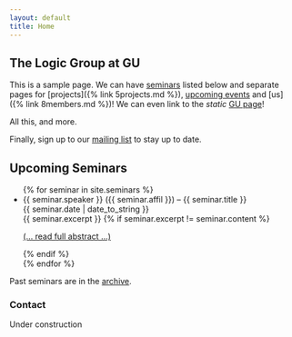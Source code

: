 ```yaml
---
layout: default
title: Home
---
```

## The Logic Group at GU

This is a sample page. We can have [seminars](#seminars) listed below and separate pages for [projects]({% link 5projects.md %}), [upcoming events](./events.html) and [us]({% link 8members.md %})! We can even link to the _static_ [GU page](https://www.gu.se/en/flov/our-research/research-areas/research-in-logic-and-mathematical-methodology)!

All this, and more.

Finally, sign up to our [mailing list](https://listserv.gu.se/sympa/subscribe/logic) to stay up to date.

## Upcoming Seminars<a name="seminars"></a>

<ul class="seminar">
  {% for seminar in site.seminars %}
    <li>
      <span class="seminar-speaker">{{ seminar.speaker }}</span> (<span class="seminar-affil">{{ seminar.affil }}</span>) – <span class="seminar-title">{{ seminar.title }}</span>
      <div class="seminar-date">{{ seminar.date | date_to_string }}</div>
      <div class="abstract">{{ seminar.excerpt }}
      {% if seminar.excerpt != seminar.content %}
        <p><a href="{{ seminar.url }}">(&#8230; read full abstract &#8230;)</a></p>
      {% endif %}
      </div>
    </li>
  {% endfor %}
</ul>

Past seminars are in the [archive](./seminars.html).

### Contact

Under construction
